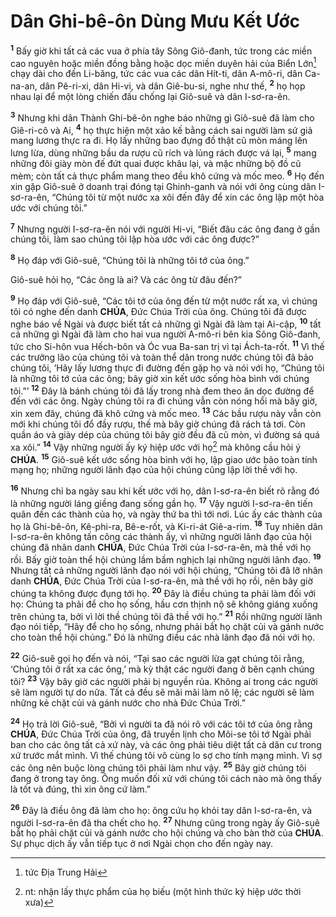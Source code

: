 # Dân Ghi-bê-ôn Dùng Mưu Kết Ước
<sup><b>1</b></sup> Bấy giờ khi tất cả các vua ở phía tây Sông Giô-đanh, tức trong các miền cao nguyên hoặc miền đồng bằng hoặc dọc miền duyên hải của Biển Lớn[^1-5d848f70-1f07-4c63-b664-712dc57e29b7] chạy dài cho đến Li-băng, tức các vua các dân Hít-ti, dân A-mô-ri, dân Ca-na-an, dân Pê-ri-xi, dân Hi-vi, và dân Giê-bu-si, nghe như thế, <sup><b>2</b></sup> họ họp nhau lại để một lòng chiến đấu chống lại Giô-suê và dân I-sơ-ra-ên.

<sup><b>3</b></sup> Nhưng khi dân Thành Ghi-bê-ôn nghe báo những gì Giô-suê đã làm cho Giê-ri-cô và Ai, <sup><b>4</b></sup> họ thực hiện một xảo kế bằng cách sai người làm sứ giả mang lương thực ra đi. Họ lấy những bao đựng đồ thật cũ mòn máng lên lưng lừa, dùng những bầu da rượu cũ rích và lủng rách được vá lại, <sup><b>5</b></sup> mang những đôi giày mòn đế đứt quai được khâu lại, và mặc những bộ đồ cũ mèm; còn tất cả thực phẩm mang theo đều khô cứng và mốc meo. <sup><b>6</b></sup> Họ đến xin gặp Giô-suê ở doanh trại đóng tại Ghinh-ganh và nói với ông cùng dân I-sơ-ra-ên, “Chúng tôi từ một nước xa xôi đến đây để xin các ông lập một hòa ước với chúng tôi.”

<sup><b>7</b></sup> Nhưng người I-sơ-ra-ên nói với người Hi-vi, “Biết đâu các ông đang ở gần chúng tôi, làm sao chúng tôi lập hòa ước với các ông được?”

<sup><b>8</b></sup> Họ đáp với Giô-suê, “Chúng tôi là những tôi tớ của ông.”

Giô-suê hỏi họ, “Các ông là ai? Và các ông từ đâu đến?”

<sup><b>9</b></sup> Họ đáp với Giô-suê, “Các tôi tớ của ông đến từ một nước rất xa, vì chúng tôi có nghe đến danh **CHÚA**, Đức Chúa Trời của ông. Chúng tôi đã được nghe báo về Ngài và được biết tất cả những gì Ngài đã làm tại Ai-cập, <sup><b>10</b></sup> tất cả những gì Ngài đã làm cho hai vua người A-mô-ri bên kia Sông Giô-đanh, tức cho Si-hôn vua Hếch-bôn và Óc vua Ba-san trị vì tại Ách-ta-rốt. <sup><b>11</b></sup> Vì thế các trưởng lão của chúng tôi và toàn thể dân trong nước chúng tôi đã bảo chúng tôi, ‘Hãy lấy lương thực đi đường đến gặp họ và nói với họ, “Chúng tôi là những tôi tớ của các ông; bây giờ xin kết ước sống hòa bình với chúng tôi.”’ <sup><b>12</b></sup> Đây là bánh chúng tôi đã lấy trong nhà đem theo ăn dọc đường để đến với các ông. Ngày chúng tôi ra đi chúng vẫn còn nóng hổi mà bây giờ, xin xem đây, chúng đã khô cứng và mốc meo. <sup><b>13</b></sup> Các bầu rượu này vẫn còn mới khi chúng tôi đổ đầy rượu, thế mà bây giờ chúng đã rách tả tơi. Còn quần áo và giày dép của chúng tôi bây giờ đều đã cũ mòn, vì đường sá quá xa xôi.” <sup><b>14</b></sup> Vậy những người ấy ký hiệp ước với họ[^2-5d848f70-1f07-4c63-b664-712dc57e29b7] mà không cầu hỏi ý **CHÚA**. <sup><b>15</b></sup> Giô-suê kết ước sống hòa bình với họ, lập giao ước bảo toàn tính mạng họ; những người lãnh đạo của hội chúng cũng lập lời thề với họ.

<sup><b>16</b></sup> Nhưng chỉ ba ngày sau khi kết ước với họ, dân I-sơ-ra-ên biết rõ rằng đó là những người láng giềng đang sống gần họ. <sup><b>17</b></sup> Vậy người I-sơ-ra-ên tiến quân đến các thành của họ, và ngày thứ ba thì tới nơi. Lúc ấy các thành của họ là Ghi-bê-ôn, Kê-phi-ra, Bê-e-rốt, và Ki-ri-át Giê-a-rim. <sup><b>18</b></sup> Tuy nhiên dân I-sơ-ra-ên không tấn công các thành ấy, vì những người lãnh đạo của hội chúng đã nhân danh **CHÚA**, Đức Chúa Trời của I-sơ-ra-ên, mà thề với họ rồi. Bấy giờ toàn thể hội chúng lầm bầm nghịch lại những người lãnh đạo. <sup><b>19</b></sup> Nhưng tất cả những người lãnh đạo nói với hội chúng, “Chúng tôi đã lỡ nhân danh **CHÚA**, Đức Chúa Trời của I-sơ-ra-ên, mà thề với họ rồi, nên bây giờ chúng ta không được đụng tới họ. <sup><b>20</b></sup> Đây là điều chúng ta phải làm đối với họ: Chúng ta phải để cho họ sống, hầu cơn thịnh nộ sẽ không giáng xuống trên chúng ta, bởi vì lời thề chúng tôi đã thề với họ.” <sup><b>21</b></sup> Rồi những người lãnh đạo nói tiếp, “Hãy để cho họ sống, nhưng phải bắt họ chặt củi và gánh nước cho toàn thể hội chúng.” Đó là những điều các nhà lãnh đạo đã nói với họ.

<sup><b>22</b></sup> Giô-suê gọi họ đến và nói, “Tại sao các người lừa gạt chúng tôi rằng, ‘Chúng tôi ở rất xa các ông,’ mà kỳ thật các người đang ở bên cạnh chúng tôi? <sup><b>23</b></sup> Vậy bây giờ các người phải bị nguyền rủa. Không ai trong các người sẽ làm người tự do nữa. Tất cả đều sẽ mãi mãi làm nô lệ; các người sẽ làm những kẻ chặt củi và gánh nước cho nhà Đức Chúa Trời.”

<sup><b>24</b></sup> Họ trả lời Giô-suê, “Bởi vì người ta đã nói rõ với các tôi tớ của ông rằng **CHÚA**, Đức Chúa Trời của ông, đã truyền lịnh cho Môi-se tôi tớ Ngài phải ban cho các ông tất cả xứ này, và các ông phải tiêu diệt tất cả dân cư trong xứ trước mắt mình. Vì thế chúng tôi vô cùng lo sợ cho tính mạng mình. Vì sợ các ông nên buộc lòng chúng tôi phải làm như vậy. <sup><b>25</b></sup> Bây giờ chúng tôi đang ở trong tay ông. Ông muốn đối xử với chúng tôi cách nào mà ông thấy là tốt và đúng, thì xin ông cứ làm.”

<sup><b>26</b></sup> Đây là điều ông đã làm cho họ: ông cứu họ khỏi tay dân I-sơ-ra-ên, và người I-sơ-ra-ên đã tha chết cho họ. <sup><b>27</b></sup> Nhưng cũng trong ngày ấy Giô-suê bắt họ phải chặt củi và gánh nước cho hội chúng và cho bàn thờ của **CHÚA**. Sự phục dịch ấy vẫn tiếp tục ở nơi Ngài chọn cho đến ngày nay.

[^1-5d848f70-1f07-4c63-b664-712dc57e29b7]: tức Địa Trung Hải
[^2-5d848f70-1f07-4c63-b664-712dc57e29b7]: nt: nhận lấy thực phẩm của họ biếu (một hình thức ký hiệp ước thời xưa)